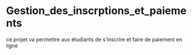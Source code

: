 # Gestion_des_inscrptions_et_paiements
ce projet va permettre aux étudiants de s'inscrire et faire de paiement en ligne
